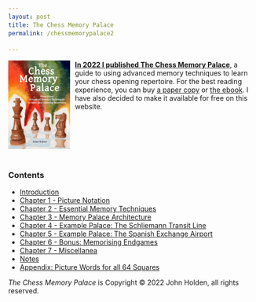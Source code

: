 ```yaml
---
layout: post
title: The Chess Memory Palace
permalink: /chessmemorypalace2

---
```


<a href="https://smile.amazon.com/dp/B0BR9DQMVS"><img src="/assets/homepage/ChessCover4.png" height="25%" width="25%" style="margin: 0px 10px 20px 0px; float: left;">
<b>In 2022 I published The Chess Memory Palace</b></a>, a guide to using advanced memory techniques to learn your chess opening repertoire. For the best reading experience, you can buy [a paper copy](https://smile.amazon.com/dp/B0BR9DQMVS) or [the ebook](https://www.etsy.com/listing/1368398070). I have also decided to make it available for free on this website.
<div style="clear: both;"></div>

### Contents
- [Introduction](/chessmemorypalace/introduction)
- [Chapter 1 - Picture Notation](/chessmemorypalace/chapter1)
- [Chapter 2 - Essential Memory Techniques](/chessmemorypalace/chapter2)
- [Chapter 3 - Memory Palace Architecture](/chessmemorypalace/chapter3)
- [Chapter 4 - Example Palace: The Schliemann Transit Line](/chessmemorypalace/chapter4)
- [Chapter 5 - Example Palace: The Spanish Exchange Airport](/chessmemorypalace/chapter5)
- [Chapter 6 - Bonus: Memorising Endgames](/chessmemorypalace/chapter6)
- [Chapter 7 - Miscellanea](/chessmemorypalace/chapter7)
- [Notes](/chessmemorypalace/notes)
- [Appendix: Picture Words for all 64 Squares](/chessmemorypalace/appendix)


*The Chess Memory Palace* is Copyright © 2022 John Holden, all rights reserved. 
